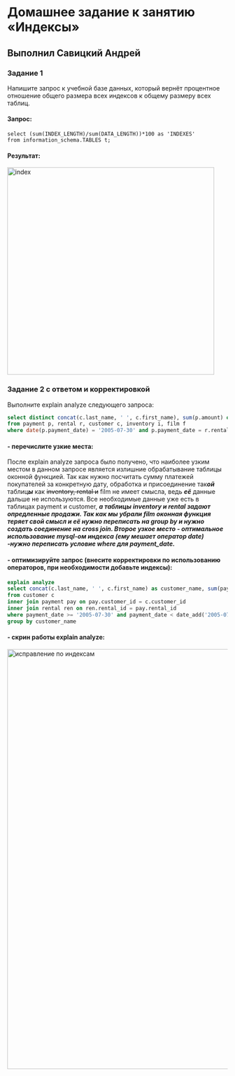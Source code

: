 # Домашнее задание к занятию «Индексы»

## Выполнил Савицкий Андрей

### Задание 1

Напишите запрос к учебной базе данных, который вернёт процентное отношение общего размера всех индексов к общему размеру всех таблиц.

#### Запрос:
````
select (sum(INDEX_LENGTH)/sum(DATA_LENGTH))*100 as 'INDEXES'
from information_schema.TABLES t;
````

#### Результат:
<img width="473" alt="index" src="https://github.com/FoxySOTKA/SDBSQL-20/assets/141597247/4ab1f856-d146-447b-bb50-f0a982791d50">


### Задание 2 с ответом и корректировкой

Выполните explain analyze следующего запроса:
````sql
select distinct concat(c.last_name, ' ', c.first_name), sum(p.amount) over (partition by c.customer_id, f.title)
from payment p, rental r, customer c, inventory i, film f
where date(p.payment_date) = '2005-07-30' and p.payment_date = r.rental_date and r.customer_id = c.customer_id and i.inventory_id = r.inventory_id
````
#### - перечислите узкие места:
После explain analyze запроса было получено, что наиболее узким местом в данном запросе является излишние обрабатывание таблицы оконной функцией. Так как нужно посчитать сумму платежей покупателей за конкретную дату, обработка и присоединение так***ой*** таблиц***ы*** как ~~inventory, rental и~~ film не имеет смысла, ведь ***её*** данные дальше не используются. Все необходимые данные уже есть в таблицах payment и customer, ***а таблицы inventory и rental задают опредленные продажи. Так как мы убрали film оконная функция теряет свой смысл и её нужно переписать на group by и нужно создать соединение на cross join. Второе узкое место - оптимальное использование mysql-ом индекса (ему мешает оператор date) -нужно переписать условие where для payment_date.***
#### - оптимизируйте запрос (внесите корректировки по использованию операторов, при необходимости добавьте индексы):
````sql
explain analyze
select concat(c.last_name, ' ', c.first_name) as customer_name, sum(pay.amount) 
from customer c
inner join payment pay on pay.customer_id = c.customer_id
inner join rental ren on ren.rental_id = pay.rental_id 
where payment_date >= '2005-07-30' and payment_date < date_add('2005-07-30', interval 1 day)
group by customer_name
````
#### - скрин работы explain analyze:
<img width="958" alt="исправление по индексам" src="https://github.com/FoxySOTKA/SDBSQL-20/assets/141597247/8bca9629-0ea0-4e45-b582-75dd5b5c4775">


